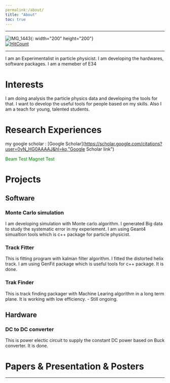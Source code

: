 ```yaml
---
permalink:/about/
title: "About"
toc: true
---
```

* * *
![IMG_1443](https://user-images.githubusercontent.com/35910868/88503062-87d01480-d00b-11ea-8478-1327f8a95be3.jpg){: width="200" height="200"}   
[![HitCount](http://hits.dwyl.com/woodolee/https://woodoleegithubio/.svg)](http://hits.dwyl.com/woodolee/https://woodoleegithubio/)
* * *
I am an Experimentalist in particle physicist. I am developing the hardwares, software packages.
I am a memeber of E34 

# Interests
I am doing analysis the particle physics data and developing the tools for that. 
I want to develop the useful tools for people based on my skills.
Also I am a teach for young, talented students.

# Research Experiences
my google scholar : [Google Scholar](https://scholar.google.com/citations?user=0vN_HG0AAAAJ&hl=ko,"Google Scholar link")

<span style="color:green">Beam Test</span>
<span style="color:green">Magnet Test</span>

# Projects
## Software
### Monte Carlo simulation
I am developing simulation with Monte carlo algorithm. I generated Big data to study the systematic error in my experiement.
I am using Geant4 simualtion tools which is c++ package for particle physicist.
### Track Fitter
This is fitting program with kalman filter algorithm. I fitted the distorted helix track.
I am using GenFit package which is useful tools for c++ package. It is done. 
### Trak Finder
This is track finding packager with Machine Learing algorithm in a long term plane. It is working with low efficiency. - Still ongoing.
## Hardware
### DC to DC converter
This is power electic circuit to supply the constant DC power based on Buck converter. It is done. 
# Papers & Presentation & Posters


---

